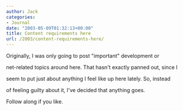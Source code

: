 ```yaml
---
author: Jack
categories:
- Journal
date: "2003-05-09T01:32:13+00:00"
title: Content requirements here
url: /2003/content-requirements-here/
---
```


Originally, I was only going to post "important" development or
  

  
net-related topics around here. That hasn't exactly panned out, since I
  

  
seem to put just about anything I feel like up here lately. So, instead
  

  
of feeling guilty about it, I've decided that anything goes.

Follow along if you like.
